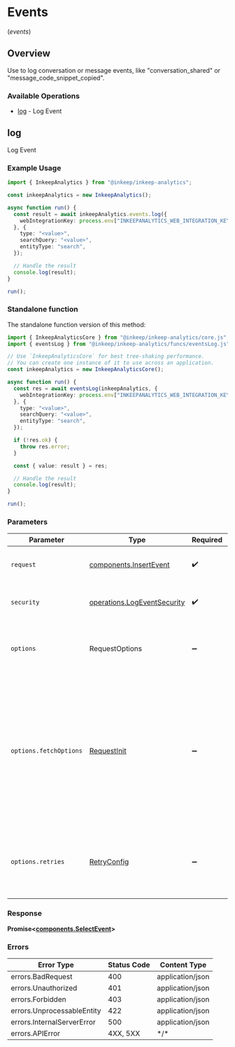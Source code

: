 # Events
(*events*)

## Overview

Use to log conversation or message events, like "conversation_shared" or "message_code_snippet_copied".

### Available Operations

* [log](#log) - Log Event

## log

Log Event

### Example Usage

```typescript
import { InkeepAnalytics } from "@inkeep/inkeep-analytics";

const inkeepAnalytics = new InkeepAnalytics();

async function run() {
  const result = await inkeepAnalytics.events.log({
    webIntegrationKey: process.env["INKEEPANALYTICS_WEB_INTEGRATION_KEY"] ?? "",
  }, {
    type: "<value>",
    searchQuery: "<value>",
    entityType: "search",
  });

  // Handle the result
  console.log(result);
}

run();
```

### Standalone function

The standalone function version of this method:

```typescript
import { InkeepAnalyticsCore } from "@inkeep/inkeep-analytics/core.js";
import { eventsLog } from "@inkeep/inkeep-analytics/funcs/eventsLog.js";

// Use `InkeepAnalyticsCore` for best tree-shaking performance.
// You can create one instance of it to use across an application.
const inkeepAnalytics = new InkeepAnalyticsCore();

async function run() {
  const res = await eventsLog(inkeepAnalytics, {
    webIntegrationKey: process.env["INKEEPANALYTICS_WEB_INTEGRATION_KEY"] ?? "",
  }, {
    type: "<value>",
    searchQuery: "<value>",
    entityType: "search",
  });

  if (!res.ok) {
    throw res.error;
  }

  const { value: result } = res;

  // Handle the result
  console.log(result);
}

run();
```

### Parameters

| Parameter                                                                                                                                                                      | Type                                                                                                                                                                           | Required                                                                                                                                                                       | Description                                                                                                                                                                    |
| ------------------------------------------------------------------------------------------------------------------------------------------------------------------------------ | ------------------------------------------------------------------------------------------------------------------------------------------------------------------------------ | ------------------------------------------------------------------------------------------------------------------------------------------------------------------------------ | ------------------------------------------------------------------------------------------------------------------------------------------------------------------------------ |
| `request`                                                                                                                                                                      | [components.InsertEvent](../../models/components/insertevent.md)                                                                                                               | :heavy_check_mark:                                                                                                                                                             | The request object to use for the request.                                                                                                                                     |
| `security`                                                                                                                                                                     | [operations.LogEventSecurity](../../models/operations/logeventsecurity.md)                                                                                                     | :heavy_check_mark:                                                                                                                                                             | The security requirements to use for the request.                                                                                                                              |
| `options`                                                                                                                                                                      | RequestOptions                                                                                                                                                                 | :heavy_minus_sign:                                                                                                                                                             | Used to set various options for making HTTP requests.                                                                                                                          |
| `options.fetchOptions`                                                                                                                                                         | [RequestInit](https://developer.mozilla.org/en-US/docs/Web/API/Request/Request#options)                                                                                        | :heavy_minus_sign:                                                                                                                                                             | Options that are passed to the underlying HTTP request. This can be used to inject extra headers for examples. All `Request` options, except `method` and `body`, are allowed. |
| `options.retries`                                                                                                                                                              | [RetryConfig](../../lib/utils/retryconfig.md)                                                                                                                                  | :heavy_minus_sign:                                                                                                                                                             | Enables retrying HTTP requests under certain failure conditions.                                                                                                               |

### Response

**Promise\<[components.SelectEvent](../../models/components/selectevent.md)\>**

### Errors

| Error Type                 | Status Code                | Content Type               |
| -------------------------- | -------------------------- | -------------------------- |
| errors.BadRequest          | 400                        | application/json           |
| errors.Unauthorized        | 401                        | application/json           |
| errors.Forbidden           | 403                        | application/json           |
| errors.UnprocessableEntity | 422                        | application/json           |
| errors.InternalServerError | 500                        | application/json           |
| errors.APIError            | 4XX, 5XX                   | \*/\*                      |